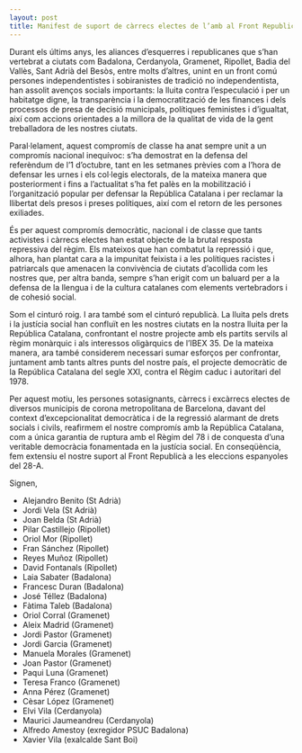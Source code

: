 ```yaml
---
layout: post
title: Manifest de suport de càrrecs electes de l’amb al Front Republicà
---
```


Durant els últims anys, les aliances d’esquerres i republicanes que s’han vertebrat a ciutats com Badalona, Cerdanyola, Gramenet, Ripollet, Badia del Vallès, Sant Adrià del Besòs, entre molts d’altres, unint en un front comú persones independentistes i sobiranistes de tradició no independentista, han assolit avenços socials importants: la lluita contra l’especulació i per un habitatge digne, la transparència i la democratització de les finances i dels processos de presa de decisió municipals, polítiques feministes i d’igualtat, així com accions orientades a la millora de la qualitat de vida de la gent treballadora de les nostres ciutats.

Paral·lelament, aquest compromís de classe ha anat sempre unit a un compromís nacional inequívoc: s’ha demostrat en la defensa del referèndum de l’1 d’octubre, tant en les setmanes prèvies com a l’hora de defensar les urnes i els col·legis electorals, de la mateixa manera que posteriorment i fins a l’actualitat s’ha fet palès en la mobilització i l’organització popular per defensar la República Catalana i per reclamar la llibertat dels presos i preses polítiques, així com el retorn de les persones exiliades.

És per aquest compromís democràtic, nacional i de classe que tants activistes i càrrecs electes han estat objecte de la brutal resposta repressiva del règim. Els mateixos que han combatut la repressió i que, alhora, han plantat cara a la impunitat feixista i a les polítiques racistes i patriarcals que amenacen la convivència de ciutats d’acollida com les nostres que, per altra banda, sempre s’han erigit com un baluard per a la defensa de la llengua i de la cultura catalanes com elements vertebradors i de cohesió social. 

Som el cinturó roig. I ara també som el cinturó republicà. La lluita pels drets i la justícia social han confluït en les nostres ciutats en la nostra lluita per la República Catalana, confrontant el nostre projecte amb els partits servils al règim monàrquic i als interessos oligàrquics de l’IBEX 35. De la mateixa manera, ara també considerem necessari sumar esforços per confrontar, juntament amb tants altres punts del nostre país, el projecte democràtic de la República Catalana del segle XXI, contra el Règim caduc i autoritari del 1978.  

Per aquest motiu, les persones sotasignants, càrrecs i excàrrecs electes de diversos municipis de corona metropolitana de Barcelona, davant del context d’excepcionalitat democràtica i de la regressió alarmant de drets socials i civils, reafirmem el nostre compromís amb la República Catalana, com a única garantia de ruptura amb el Règim del 78 i de conquesta d’una veritable democràcia fonamentada en la justícia social. En conseqüència, fem extensiu el nostre suport al Front Republicà a les eleccions espanyoles del 28-A.

Signen,

- Alejandro Benito (St Adrià) 
- Jordi Vela (St Adrià) 
- Joan Belda (St Adrià)
- Pilar Castillejo (Ripollet) 
- Oriol Mor (Ripollet) 
- Fran Sánchez (Ripollet)
- Reyes Muñoz (Ripollet) 
- David Fontanals (Ripollet) 
- Laia Sabater (Badalona)
- Francesc Duran (Badalona)
- José Téllez (Badalona)
- Fàtima Taleb (Badalona)
- Oriol Corral (Gramenet) 
- Aleix Madrid (Gramenet) 
- Jordi Pastor (Gramenet) 
- Jordi Garcia (Gramenet) 
- Manuela Morales (Gramenet) 
- Joan Pastor (Gramenet)
- Paqui Luna (Gramenet)
- Teresa Franco (Gramenet)
- Anna Pérez (Gramenet) 
- Cèsar López (Gramenet) 
- Elvi Vila (Cerdanyola) 
- Maurici Jaumeandreu (Cerdanyola) 
- Alfredo Amestoy (exregidor PSUC Badalona)
- Xavier Vila (exalcalde Sant Boi)
